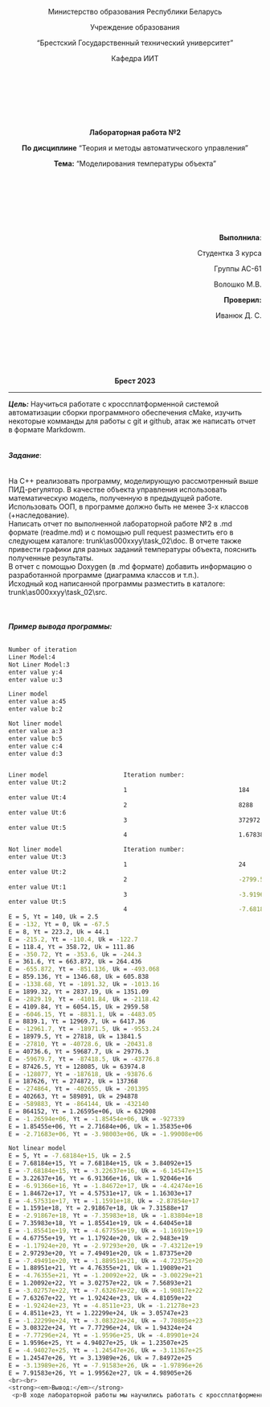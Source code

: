 <p align="center">Министерство образования Республики Беларусь</p>
<p align="center">Учреждение образования</p>
<p align="center">“Брестский Государственный технический университет”</p>
<p align="center">Кафедра ИИТ</p>
<br><br><br><br><br><br>
<p align="center"><strong>Лабораторная работа №2</strong></p>
<p align="center"><strong>По дисциплине</strong> “Теория и методы автоматического управления”</p>
<p align="center"><strong>Тема:</strong> “Моделирования температуры объекта”</p>
<br><br><br><br><br><br>
<p align="right"><strong>Выполнила</strong>:</p>
<p align="right">Студентка 3 курса</p>
<p align="right">Группы АС-61</p>
<p align="right">Волошко М.В.</p>
<p align="right"><strong>Проверил:</strong></p>
<p align="right">Иванюк Д. С.</p>
<br><br><br><br><br>
<p align="center"><strong>Брест 2023</strong></p>

---
***Цель:***
Научиться работате с кроссплатформенной системой автоматизации сборки программного обеспечения cMake, изучить некоторые комманды для работы с git и github, атак же написать отчет в формате Markdowm.
<br><br><br>
***Задание***:
<br><br><br>
На C++ реализовать программу, моделирующую рассмотренный выше ПИД-регулятор. В качестве объекта управления использовать математическую модель, полученную в предыдущей работе. Использовать ООП, в программе должно быть не менее 3-х классов (+наследование).
<br>
Написать отчет по выполненной лабораторной работе №2 в .md формате (readme.md) и с помощью pull request разместить его в следующем каталоге: trunk\as000xxyy\task_02\doc. В отчете также привести графики для разных заданий температуры объекта, пояснить полученные результаты.
<br>
В отчет с помощью Doxygen (в .md формате) добавить информацию о разработанной программе (диаграмма классов и т.п.).
<br>
Исходный код написанной программы разместить в каталоге: trunk\as000xxyy\task_02\src.
<br><br><br><br>
***Пример вывода программы:***
<br><br>
``` bash
Number of iteration
Liner Model:4
Not Liner Model:3
enter value y:4
enter value u:3

Liner model
enter value a:45
enter value b:2

Not liner model
enter value a:3
enter value b:5
enter value c:4
enter value d:3


Liner model                     Iteration number:                       Yt
enter value Ut:2
                                1                               184
enter value Ut:4
                                2                               8288
enter value Ut:6
                                3                               372972
enter value Ut:5
                                4                               1.67838e+07

Not liner model                 Iteration number:                       Yt
enter value Ut:3
                                1                               24
enter value Ut:2
                                2                               -2799.58
enter value Ut:1
                                3                               -3.91965e+07
enter value Ut:5
                                4                               -7.68184e+15Liner Model:
E = 5, Yt = 140, Uk = 2.5
E = -132, Yt = 0, Uk = -67.5
E = 8, Yt = 223.2, Uk = 44.1
E = -215.2, Yt = -110.4, Uk = -122.7
E = 118.4, Yt = 358.72, Uk = 111.86
E = -350.72, Yt = -353.6, Uk = -244.3
E = 361.6, Yt = 663.872, Uk = 264.436
E = -655.872, Yt = -851.136, Uk = -493.068
E = 859.136, Yt = 1346.68, Uk = 605.838
E = -1338.68, Yt = -1891.32, Uk = -1013.16
E = 1899.32, Yt = 2837.19, Uk = 1351.09
E = -2829.19, Yt = -4101.84, Uk = -2118.42
E = 4109.84, Yt = 6054.15, Uk = 2959.58
E = -6046.15, Yt = -8831.1, Uk = -4483.05
E = 8839.1, Yt = 12969.7, Uk = 6417.36
E = -12961.7, Yt = -18971.5, Uk = -9553.24
E = 18979.5, Yt = 27818, Uk = 13841.5
E = -27810, Yt = -40728.6, Uk = -20431.8
E = 40736.6, Yt = 59687.7, Uk = 29776.3
E = -59679.7, Yt = -87418.5, Uk = -43776.8
E = 87426.5, Yt = 128085, Uk = 63974.8
E = -128077, Yt = -187618, Uk = -93876.6
E = 187626, Yt = 274872, Uk = 137368
E = -274864, Yt = -402655, Uk = -201395
E = 402663, Yt = 589891, Uk = 294878
E = -589883, Yt = -864144, Uk = -432140
E = 864152, Yt = 1.26595e+06, Uk = 632908
E = -1.26594e+06, Yt = -1.85454e+06, Uk = -927339
E = 1.85455e+06, Yt = 2.71684e+06, Uk = 1.35835e+06
E = -2.71683e+06, Yt = -3.98003e+06, Uk = -1.99008e+06

Not linear model
E = 5, Yt = -7.68184e+15, Uk = 2.5
E = 7.68184e+15, Yt = 7.68184e+15, Uk = 3.84092e+15
E = -7.68184e+15, Yt = -3.22637e+16, Uk = -6.14547e+15
E = 3.22637e+16, Yt = 6.91366e+16, Uk = 1.92046e+16
E = -6.91366e+16, Yt = -1.84672e+17, Uk = -4.42474e+16
E = 1.84672e+17, Yt = 4.57531e+17, Uk = 1.16303e+17
E = -4.57531e+17, Yt = -1.1591e+18, Uk = -2.87854e+17
E = 1.1591e+18, Yt = 2.91867e+18, Uk = 7.31588e+17
E = -2.91867e+18, Yt = -7.35983e+18, Uk = -1.83804e+18
E = 7.35983e+18, Yt = 1.85541e+19, Uk = 4.64045e+18
E = -1.85541e+19, Yt = -4.67755e+19, Uk = -1.16919e+19
E = 4.67755e+19, Yt = 1.17924e+20, Uk = 2.9483e+19
E = -1.17924e+20, Yt = -2.97293e+20, Uk = -7.43212e+19
E = 2.97293e+20, Yt = 7.49491e+20, Uk = 1.87375e+20
E = -7.49491e+20, Yt = -1.88951e+21, Uk = -4.72375e+20
E = 1.88951e+21, Yt = 4.76355e+21, Uk = 1.19089e+21
E = -4.76355e+21, Yt = -1.20092e+22, Uk = -3.00229e+21
E = 1.20092e+22, Yt = 3.02757e+22, Uk = 7.56893e+21
E = -3.02757e+22, Yt = -7.63267e+22, Uk = -1.90817e+22
E = 7.63267e+22, Yt = 1.92424e+23, Uk = 4.81059e+22
E = -1.92424e+23, Yt = -4.8511e+23, Uk = -1.21278e+23
E = 4.8511e+23, Yt = 1.22299e+24, Uk = 3.05747e+23
E = -1.22299e+24, Yt = -3.08322e+24, Uk = -7.70805e+23
E = 3.08322e+24, Yt = 7.77296e+24, Uk = 1.94324e+24
E = -7.77296e+24, Yt = -1.9596e+25, Uk = -4.89901e+24
E = 1.9596e+25, Yt = 4.94027e+25, Uk = 1.23507e+25
E = -4.94027e+25, Yt = -1.24547e+26, Uk = -3.11367e+25
E = 1.24547e+26, Yt = 3.13989e+26, Uk = 7.84972e+25
E = -3.13989e+26, Yt = -7.91583e+26, Uk = -1.97896e+26
E = 7.91583e+26, Yt = 1.99562e+27, Uk = 4.98905e+26
<br><br>
<strong><em>Вывод:</em></strong>
 <p>В ходе лабораторной работы мы научились работать с кроссплатформенной системой автоматизации сборки программного обеспечения cMake, написали отчетв формате Markdown изучили некоторые комманды для работы с git и github: научились копировать репозиторий, добавлять изменения и т.д. </p>
